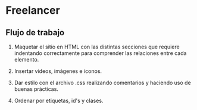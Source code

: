 # Freelancer



## Flujo de trabajo

1. Maquetar el sitio en HTML con las distintas secciones que requiere indentando correctamente para comprender las relaciones entre cada elemento.

2. Insertar videos, imágenes e íconos.

3. Dar estilo con el archivo .css realizando comentarios y haciendo uso de buenas prácticas.

4. Ordenar por etiquetas, id's y clases.
